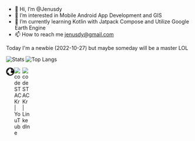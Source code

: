 - 👋 Hi, I’m @Jenusdy
- 👀 I’m interested in Mobile Android App Development and GIS
- 🌱 I’m currently learning Kotlin with Jatpack Compose and Utilize Google Earth Engine
- 📫 How to reach me jenusdy@gmail.com

Today I'm a newbie (2022-10-27) but maybe someday will be a master LOL 

![Stats](https://github-readme-stats.vercel.app/api?username=jenusdy&count_private=true&show_icons=true&title_color=1f8ae0&icon_color=1f66e0&text_color=0e0e0e&bg_color=fefefe) 
![Top Langs](https://github-readme-stats.vercel.app/api/top-langs/?username=jenusdy&layout=compact)

[<img align="left" alt="codeSTACKr.com" width="22px" src="https://raw.githubusercontent.com/iconic/open-iconic/master/svg/globe.svg" />][website]
[<img align="left" alt="codeSTACKr | YouTube" width="22px" src="https://cdn.jsdelivr.net/npm/simple-icons@v3/icons/youtube.svg" />][youtube]
[<img align="left" alt="codeSTACKr | LinkedIn" width="22px" src="https://cdn.jsdelivr.net/npm/simple-icons@v3/icons/linkedin.svg" />][linkedin]

[website]: https://jenusdy.github.io
[youtube]: https://www.youtube.com/channel/UCn4eE_HmaEYfwmgppsbvGKg
[linkedin]: https://www.linkedin.com/in/jenusdy/
